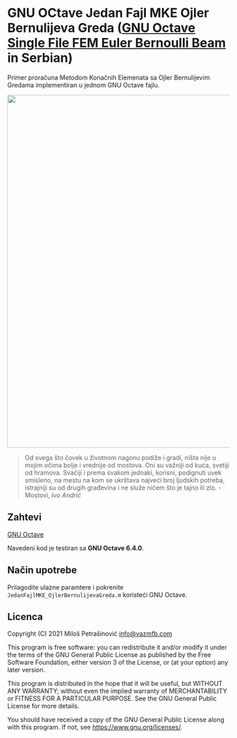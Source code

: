 # GNU OCtave Jedan Fajl MKE Ojler Bernulijeva Greda ([GNU Octave Single File FEM Euler Bernoulli Beam](https://github.com/VAZMFB/GNU-Octave-SingleFileFEM_EulerBernoulliBeam) in Serbian)

Primer proračuna Metodom Konačnih Elemenata sa Ojler Bernulijevim Gredama implementiran u jednom GNU Octave fajlu.

<p align="center">
  <img src="https://vazmfb.com/web/img/github/EulerBernoulliBeam.png" width="800">
</p>

> Od svega što čovek u životnom nagonu podiže i gradi, ništa nije u mojim očima bolje i vrednije od mostova. Oni su važniji od kuća, svetiji od hramova. Svačiji i prema svakom jednaki, korisni, podignuti uvek smisleno, na mestu na kom se ukrštava najveći broj ljudskih potreba, istrajniji su od drugih građevina i ne služe ničem što je tajno ili zlo. - Mostovi, *Ivo Andrić*

## Zahtevi
[GNU Octave](https://www.gnu.org/software/octave/)<br>

Navedeni kod je testiran sa **GNU Octave 6.4.0**.

## Način upotrebe

Prilagodite ulazne paramtere i pokrenite `JedanFajlMKE_OjlerBernulijevaGreda.m` koristeći GNU Octave.

## Licenca
Copyright (C) 2021 Miloš Petrašinović <info@vazmfb.com>
 
This program is free software: you can redistribute it and/or modify
it under the terms of the GNU General Public License as 
published by the Free Software Foundation, either version 3 of the 
License, or (at your option) any later version.
  
This program is distributed in the hope that it will be useful,
but WITHOUT ANY WARRANTY; without even the implied warranty of
MERCHANTABILITY or FITNESS FOR A PARTICULAR PURPOSE.  See the
GNU General Public License for more details.
  
You should have received a copy of the GNU General Public License
along with this program.  If not, see <https://www.gnu.org/licenses/>.
